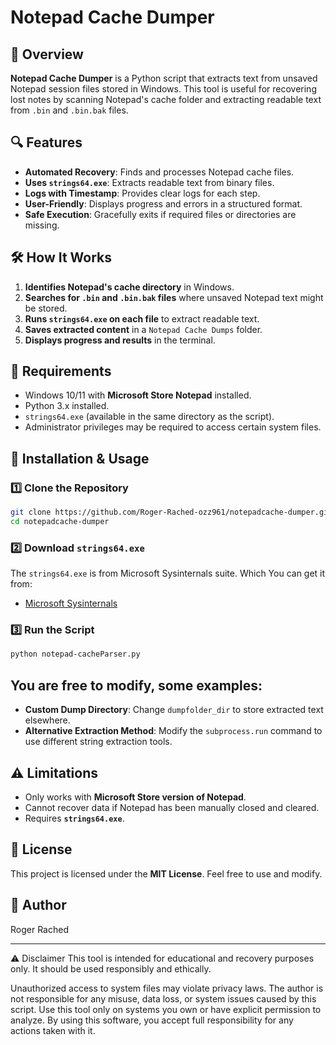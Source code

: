 # Notepad Cache Dumper

## 📜 Overview
**Notepad Cache Dumper** is a Python script that extracts text from unsaved Notepad session files stored in Windows. This tool is useful for recovering lost notes by scanning Notepad's cache folder and extracting readable text from `.bin` and `.bin.bak` files.

## 🔍 Features
- **Automated Recovery**: Finds and processes Notepad cache files.
- **Uses `strings64.exe`**: Extracts readable text from binary files.
- **Logs with Timestamp**: Provides clear logs for each step.
- **User-Friendly**: Displays progress and errors in a structured format.
- **Safe Execution**: Gracefully exits if required files or directories are missing.

## 🛠️ How It Works
1. **Identifies Notepad's cache directory** in Windows.
2. **Searches for `.bin` and `.bin.bak` files** where unsaved Notepad text might be stored.
3. **Runs `strings64.exe` on each file** to extract readable text.
4. **Saves extracted content** in a `Notepad Cache Dumps` folder.
5. **Displays progress and results** in the terminal.

## 🚀 Requirements
- Windows 10/11 with **Microsoft Store Notepad** installed.
- Python 3.x installed.
- `strings64.exe` (available in the same directory as the script).
- Administrator privileges may be required to access certain system files.

## 🔧 Installation & Usage
### 1️⃣ Clone the Repository
```sh
git clone https://github.com/Roger-Rached-ozz961/notepadcache-dumper.git
cd notepadcache-dumper
```

### 2️⃣ Download `strings64.exe`
The `strings64.exe` is from Microsoft Sysinternals suite. Which You can get it from:
- [Microsoft Sysinternals](https://docs.microsoft.com/en-us/sysinternals/downloads/strings)

### 3️⃣ Run the Script
```sh
python notepad-cacheParser.py
```

## You are free to modify, some examples:
- **Custom Dump Directory**: Change `dumpfolder_dir` to store extracted text elsewhere.
- **Alternative Extraction Method**: Modify the `subprocess.run` command to use different string extraction tools.

## ⚠️ Limitations
- Only works with **Microsoft Store version of Notepad**.
- Cannot recover data if Notepad has been manually closed and cleared.
- Requires **`strings64.exe`**.

## 📜 License
This project is licensed under the **MIT License**. Feel free to use and modify.

## 👤 Author
Roger Rached

---

⚠️ Disclaimer
This tool is intended for educational and recovery purposes only. It should be used responsibly and ethically.

Unauthorized access to system files may violate privacy laws.
The author is not responsible for any misuse, data loss, or system issues caused by this script.
Use this tool only on systems you own or have explicit permission to analyze.
By using this software, you accept full responsibility for any actions taken with it.
